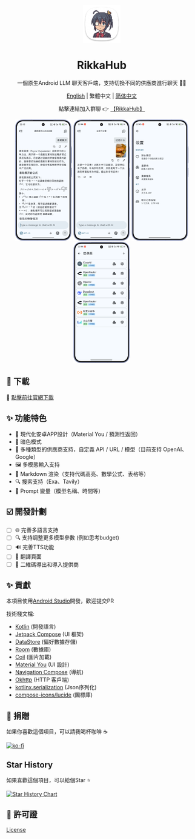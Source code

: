 <div align="center">
  <img src="docs/icon.png" alt="App 圖標" width="100" />
  <h1>RikkaHub</h1>

一個原生Android LLM 聊天客戶端，支持切換不同的供應商進行聊天 🤖💬

[English](README_EN.md) | 繁體中文 | [简体中文](README.md)

點擊連結加入群聊 👉 [【RikkaHub】](https://qm.qq.com/q/I8MSU0FkOu)

</div>

<div align="center">
  <img src="docs/img/chat.png" alt="聊天界面" width="150" />
  <img src="docs/img/chat_img.png" alt="多模態聊天界面" width="150" />
  <img src="docs/img/setting.png" alt="設置界面" width="150" />
  <img src="docs/img/provider.png" alt="供應商選擇" width="150" />
</div>

## 🚀 下載

🔗 [點擊前往官網下載](https://rikka-ai.com/)

## ✨ 功能特色

- 🎨 現代化安卓APP設計（Material You / 預測性返回）
- 🌙 暗色模式
- 🔄 多種類型的供應商支持，自定義 API / URL / 模型（目前支持 OpenAI、Google）
- 🖼️ 多模態輸入支持
- 📝 Markdown 渲染（支持代碼高亮、數學公式、表格等）
- 🔍 搜索支持（Exa、Tavily）
- 🧩 Prompt 變量（模型名稱、時間等）

## ☑️ 開發計劃

- [ ] 🌐 完善多語言支持
- [ ] 🔍 支持調整更多模型參數 (例如思考budget)
- [ ] 🔊 完善TTS功能
- [ ] 📝 翻譯頁面
- [ ] 🤳 二維碼導出和導入提供商

## ✨ 貢獻

本項目使用[Android Studio](https://developer.android.com/studio)開發，歡迎提交PR

技術棧文檔:

- [Kotlin](https://kotlinlang.org/) (開發語言)
- [Jetpack Compose](https://developer.android.com/jetpack/compose) (UI 框架)
- [DataStore](https://developer.android.com/topic/libraries/architecture/datastore?hl=zh-cn#preferences-datastore) (偏好數據存儲)
- [Room](https://developer.android.com/training/data-storage/room) (數據庫)
- [Coil](https://coil-kt.github.io/coil/) (圖片加載)
- [Material You](https://m3.material.io/) (UI 設計)
- [Navigation Compose](https://developer.android.com/develop/ui/compose/navigation) (導航)
- [Okhttp](https://square.github.io/okhttp/) (HTTP 客戶端)
- [kotlinx.serialization](https://github.com/Kotlin/kotlinx.serialization) (Json序列化)
- [compose-icons/lucide](https://composeicons.com/icon-libraries/lucide) (圖標庫)

## 💖 捐贈

如果你喜歡這個項目，可以請我喝杯咖啡 ☕

[![ko-fi](https://ko-fi.com/img/githubbutton_sm.svg)](https://ko-fi.com/X8X71DVU91)

## Star History

如果喜歡這個項目，可以給個Star ⭐

[![Star History Chart](https://api.star-history.com/svg?repos=re-ovo/rikkahub&type=Date)](https://star-history.com/#re-ovo/rikkahub&Date)

## 📄 許可證

[License](LICENSE) 